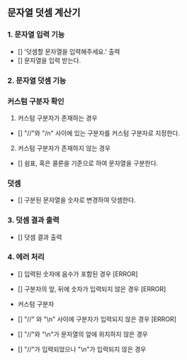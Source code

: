## 문자열 덧셈 계산기

### 1. 문자열 입력 기능

- [] '덧셈할 문자열을 입력해주세요.' 출력
- [] 문자열을 입력 받는다.

### 2. 문자열 덧셈 기능

### 커스텀 구분자 확인

1. 커스텀 구분자가 존재하는 경우

- [] "//"와 "/n" 사이에 있는 구분자를 커스텀 구분자로 지정한다.

2. 커스텀 구분자가 존재하지 않는 경우

- [] 쉼표, 혹은 콜론을 기준으로 하여 문자열을 구분한다.

### 덧셈

- [] 구분된 문자열을 숫자로 변경하여 덧셈한다.

### 3. 덧셈 결과 출력

- [] 덧셈 결과 출력

### 4. 에러 처리

- [] 입력된 숫자에 음수가 포함된 경우 [ERROR]
- [] 구분자의 앞, 뒤에 숫자가 입력되지 않은 경우 [ERROR]

- 커스텀 구분자
- [] "//" 와 "\n" 사이에 구분자가 입력되지 않은 경우 [ERROR]
- [] "//"와 "\n"가 문자열의 앞에 위치하지 않은 경우
- [] "//"가 입력되었으나 "\n"가 입력되지 않은 경우
